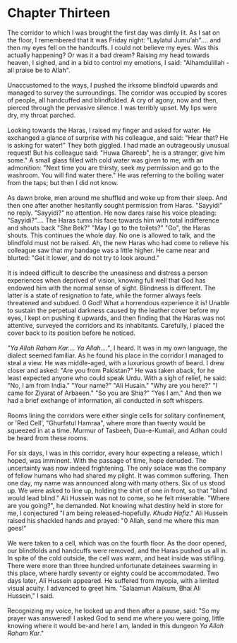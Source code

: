 Chapter Thirteen
================

The corridor to which I was brought the first day was dimly lit. As I
sat on the floor, I remembered that it was Friday night: "Laylatul
Jumu’ah".... and then my eyes fell on the handcuffs. I could not believe
my eyes. Was this actually happening? Or was it a bad dream? Raising my
head towards heaven, I sighed, and in a bid to control my emotions, I
said: "Alhamdulillah - all praise be to Allah".  
    
 Unaccustomed to the ways, I pushed the irksome blindfold upwards and
managed to survey the surroundings. The corridor was occupied by scores
of people, all handcuffed and blindfolded. A cry of agony, now and then,
pierced through the pervasive silence. I was terribly upset. My lips
were dry, my throat parched.  
    
 Looking towards the Haras, I raised my finger and asked for water. He
exchanged a glance of surprise with his colleague, and said: "Hear that?
He is asking for water!" They both giggled. I had made an outrageously
unusual request! But his colleague said: "Huwa Ghareeb", he is a
stranger, give him some." A small glass filled with cold water was given
to me, with an admonition: "Next time you are thirsty, seek my
permission and go to the washroom. You will find water there." He was
referring to the boiling water from the taps; but then I did not know.  
    
 As dawn broke, men around me shuffled and woke up from their sleep. And
then one after another hesitantly sought permission from Haras.
"Sayyidi” no reply. "Sayyidi?" no attention. He now dares raise his
voice pleading: "Sayyidi?”.... The Haras turns his face towards him with
total indifference and shouts back "She Bek?" "May I go to the toilets?"
"Go", the Haras shouts. This continues the whole day. No one is allowed
to talk, and the blindfold must not be raised. Ah, the new Haras who had
come to relieve his colleague saw that my bandage was a little higher.
He came near and blurted: "Get it lower, and do not try to look
around."  
    
 It is indeed difficult to describe the uneasiness and distress a person
experiences when deprived of vision, knowing full well that God has
endowed him with the normal sense of sight. Blindness is different. The
latter is a state of resignation to fate, while the former always feels
threatened and subdued. 0 God! What a horrendous experience it is!
Unable to sustain the perpetual darkness caused by the leather cover
before my eyes, I kept on pushing it upwards, and then finding that the
Haras was not attentive, surveyed the corridors and its inhabitants.
Carefully, I placed the cover back to its position before he noticed.  
    
*"Ya Allah Raham Kar.... Ya Allah...."*, I heard. It was in my own
language, the dialect seemed familiar. As he found his place in the
corridor I managed to steal a view. He was middle-aged, with a luxurious
growth of beard. I drew closer and asked: "Are you from Pakistan?" He
was taken aback, for he least expected anyone who could speak Urdu. With
a sigh of relief, he said: "No, I am from India." "Your name?" "Ali
Husain." "Why are you here?" "I came for Ziyarat of Arbaeen." "So you
are Shia?" "Yes I am." And then we had a brief exchange of information,
all conducted in soft whispers.  
    
 Rooms lining the corridors were either single cells for solitary
confinement, or 'Red Cell', "Ghurfatul Hamraa", where more than twenty
would be squeezed in at a time. Murmur of Tasbeeh, Dua-e-Kumail, and
Adhan could be heard from these rooms.  
    
 For six days, I was in this corridor, every hour expecting a release,
which I hoped, was imminent. With the passage of time, hope denuded. The
uncertainty was now indeed frightening. The only solace was the company
of fellow humans who had shared my plight. It was common suffering. Then
one day, my name was announced along with many others. Six of us stood
up. We were asked to line up, holding the shirt of one in front, so that
"blind would lead blind." Ali Hussein was not to come, so he felt
miserable. "Where are you going?", he demanded. Not knowing what destiny
held in store for me, I conjectured "I am being released-hopefully.
*Khuda Hafiz*." Ali Hussein raised his shackled hands and prayed: "0
Allah, send me where this man goes!"  
    
 We were taken to a cell, which was on the fourth floor. As the door
opened, our blindfolds and handcuffs were removed, and the Haras pushed
us all in. In spite of the cold outside, the cell was warm, and heat
inside was stifling. There were more than three hundred unfortunate
detainees swarming in this place, where hardly seventy or eighty could
be accommodated. Two days later, Ali Hussein appeared. He suffered from
myopia, with a limited visual acuity. I advanced to greet him. "Salaamun
Alaikum, Bhai Ali Hussein," I said.  
    
 Recognizing my voice, he looked up and then after a pause, said: "So my
prayer was answered! I asked God to send me where you were going, little
knowing where it would be-and here I am, landed in this dungeon *Ya
Allah Raham Kar*."  
   


